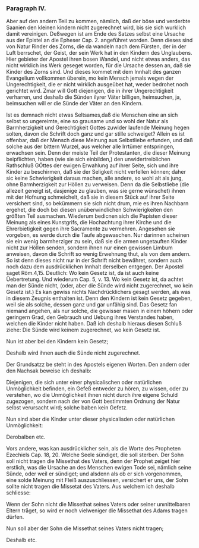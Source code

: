 <!-- Seite 156 --> 
<!-- content-0122.xml -->


### Paragraph IV. ###

Aber auf den andern Teil zu kommen, nämlich,
daß der böse und verderbte Saanien den kleinen
kindern nicht zugerechnet wird, bis sie sich
wurklich damit vereinigen. Deßwegen ist am Ende
des Satzes selbst eine Ursache aus der Epistel an die
Epheser Cap. 2. angeführet worden. Denn dieses sind
von Natur Rinder des Zorns, die da wandeln nach
dem Fürsten, der in der Luft berrschet, der Geist, der
sein Werk hat in den Kindern des Unglaubens. Hier
gebieter der Apostel ihren bosen Wandel, und nicht etwas
anders, das nicht wirklich ins Werk geseget worden,
für die Ursache dessen an, daß sie Kinder des Zorns
sind. Und dieses kommet mit dem Innhalt des ganzen
Evangelium vollkommen überein, mo kein Mensch jemals
wegen der Ungerechtigkeit, die er nicht wirklich ausgeübet
hat, weder bedrohet noch gerichtet wird. Zmar
will Gott diejenigen, die in ihrer Ungerechtigkeit verharren,
und deshalb die Sünden ilyrer Väter billigen,
heimsuchen, ja, beimsuchen will er die Sünde der Väter
an den Kindern.

Ist es demnach nicht etwas Seltsames,daß die Menschen
eine an sich selbst so ungereimte, eine so grausame
und so wohl der Natur als Barmherzigkeit und Gerechtigkeit
Gottes zuwider laufende Meinung hegen solten,
davon die Schrift doch ganz und gar stille schweiget?
Allein es ist offenbar, daß der Mensch diese Meinung
aus Selbstliebe erfunden, und daß solche aus der
bittern Wurzel, aus welcher alle Irrtümer entspringen,
erwachsen sein. Denn der meiste Teil der Protestanten,
die dieser Meinung beipflichten, haben (wie
sie sich einbilden,) den unwidertreiblichen Rathschluß
GÖttes der ewigen Erwahlung auf ihrer Seite, sich
und ihre Kinder zu beschirmen, daß sie der Seligkeit
nicht verfellen können; daher sic keine Schwierigkeit
daraus machen, alle andere, so wohl alt als jung, ohne<!-- Seite 157 --> 
Barmherzigkeit zur Höllen zu verweisen. Denn da die 
Selbstliebe (die allezeit geneigt ist, dasjenige zu glauben,
was sie gerne wünschet) ihnen mit der Hofnung 
schmeichelt, daß sie in diesem Stück auf ihrer Seite versichert
sind, so bekümmern sie sich nicht drum, mie es ihren
Nachbarn ergehet, die doch bei diesen unüberwindlichen
Schwierigkeiten den größten Teil ausmachen. 
Wiederum bedicnen sich die Papisten dieser Meinung 
als eines Kunstgrifs, die Hochachtung ihrer Kirche und 
die Ehrerbietigkeit gegen ihre Sacramente zu vermehren.
Angesehen sie vorgeben, es werde durch die Taufe 
abgewaschen. Nur darinnen scheinen sie ein wenig 
barmherziger zu sein, daß sie die armen ungetauften 
Kinder nicht zur Höllen senden, sondern ihnen nur einen 
gewissen Limbum anweisen, davon die Schrift so 
wenig Erwehnung thut, als von dem andern. So ist 
denn dieses nicht nur in der Schrift nicht bewähret, sondern
auch noch dazu dem ausdrücklichen Innhalt derselben
entgegen. Der Apostel saget Röm.4,15. Deutlich:
Wo kein Gesetz ist, da ist auch keine Üebertretung.
Und wiederum Cap. 5, v. 13. Wo kein 
Gesetz ist, da achtet man der Sünde nicht, (oder,
aber die Sünde wird nicht zugerechnet, wo kein 
Gesetz ist.) Es kan gewiss nichts Nachdrücklichers gesagt
werden, als was in diesem Zeugnis enthalten ist.
Denn den Kindern ist kein Gesetz gegeben, weil sie als 
solche, dessen ganz und gar unfähig sind. Das Gesetz 
fan niemand angehen, als nur solche, die gewisser masen 
in einem höhern oder geringern Grad, den Gebrauch und 
Uebung ihres Verstandes haben, welchen die Kinder 
nicht haben. Daß ich deshalb hieraus diesen Schluß ziehe:
Die Sünde wird keinem zugerechnet, wo kein 
Gesetz ist. 

Nun ist aber bei den Kindern kein Gesetz;

Deshalb
 wird ihnen auch die Sünde nicht zugerechnet.<!-- Seite 158 --> 

Der Grundsatzz be steht in des Apostels eigenen
Worten. Den andern oder den Nachsak beweise ich
deshalb:

Diejenigen, die sich unter einer physicalischen oder
natürlichen Unmöglichkeit befinden, ein Gefeß entweder
zu hören, zu wissen, oder zu verstehen, wo die Unmöglichkeit
ihnen nicht durch ihre eigene Schuld zugezogen,
sondern nach der von Gott bestimmten Ordnung der
Natur selbst verursacht wird; solche baben kein Gefetz.

Nun sind aber die Kinder unter dieser physicalisden
oder natürlichen Unmöglichkeit:

Derobalben etc.

Vors andere, was kan ausdrücklicher sein, als die
Worte des Propheten Ezechiels Cap. 18, 20. Welche
Seele sündiget, die soll sterben. Der Sohn
soll nicht tragen die Missethat des Vaters, denn
der Prophet zeiget hier erstlich, was die Ursache an des
Menschen ewigen Tode sei, nämlich seine Sünde, oder
weil er sündiget; und alsdenn als ob er sich vorgenommen,
eine solde Meinung mit Fleiß auszuschliessen,
versichert er uns, der Sohn sollte nicht tragen die Missetat
des Vaters. Aus welchem ich deshalb schliesse:

Wenn der Sohn nicht die Missethat seines Vaters
oder seiner unınittelbaren Eltern tråget, so wird er noch
vielweniger die Missethat des Adams tragen dürfen.

Nun soll aber der Sohn die Missethat seines Vaters
nicht tragen;

Deshalb
 etc. 
